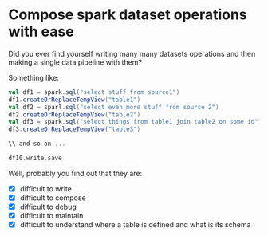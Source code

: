 # Compose spark dataset operations with ease

Did you ever find yourself writing many many datasets operations and then making a single data pipeline with them?

Something like:
```scala
val df1 = spark.sql("select stuff from source1")
df1.createOrReplaceTempView("table1")
val df2 = sparl.sql("select even more stuff from source 2")
df2.createOrReplaceTempView("table2")
val df3 = spark.sql("select things from table1 join table2 on some id")
df3.createOrReplaceTempView("table3")

\\ and so on ...

df10.write.save
```

Well, probably you find out that they are:
- [x] difficult to write
- [x] difficult to compose
- [x] difficult to debug
- [x] difficult to maintain
- [x] difficult to understand where a table is defined and what is its schema
